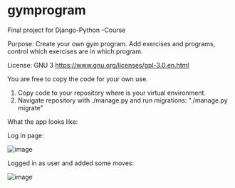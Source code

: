 # gymprogram
Final project for Django-Python -Course

Purpose: Create your own gym program. Add exercises and programs, control which exercises are in which program.

License: GNU 3 https://www.gnu.org/licenses/gpl-3.0.en.html

You are free to copy the code for your own use.

1. Copy code to your repository where is your virtual environment.
2. Navigate repository with ./manage.py and run migrations: "./manage.py migrate"

What the app looks like:

Log in page:

![image](https://github.com/janteH/gymprogram/assets/101558189/ae19a55e-d2df-4b04-8fb7-ba9c6e4dad92)

Logged in as user and added some moves:

![image](https://github.com/janteH/gymprogram/assets/101558189/ecf1e516-5553-4562-bd40-288d301bb6a8)

